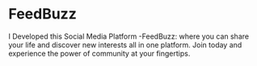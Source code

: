 # FeedBuzz
I Developed this Social Media Platform -FeedBuzz:  where you can share your life and discover new interests all in one platform. Join today and experience the power of community at your fingertips.
